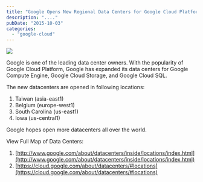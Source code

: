 ```yaml
---
title: "Google Opens New Regional Data Centers for Google Cloud Platform"
description: "...."
pubDate: "2015-10-03"
categories: 
  - "google-cloud"
---
```


[![](/images/dc+map.png)](http://1.bp.blogspot.com/-xXr1iJiCWZo/VhAAa8bt5vI/AAAAAAAACSI/cycL2EKF9Oo/s1600/dc+map.png)

  

Google is one of the leading data center owners. With the popularity of Google Cloud Platform, Google has expanded its data centers for Google Compute Engine, Google Cloud Storage, and Google Cloud SQL. 

  

The new datacenters are opened in following locations:

1. Taiwan (asia-east1)
2. Belgium (europe-west1)
3. South Carolina (us-east1)
4. Iowa (us-central1)

Google hopes open more datacenters all over the world.

  

View Full Map of Data Centers:

1. [http://www.google.com/about/datacenters/inside/locations/index.html](http://www.google.com/about/datacenters/inside/locations/index.html)
2. [https://cloud.google.com/about/datacenters/#locations](https://cloud.google.com/about/datacenters/#locations)
